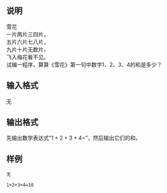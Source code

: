 <h2>说明</h2>

雪花<br />
一片两片三四片，<br />
五片六片七八片，<br />
九片十片无数片，<br />
飞入梅花看不见。<br />
试编一程序，算算《雪花》第一句中数字1、2、3、4的和是多少？
<h2>输入格式</h2>

无

<h2>输出格式</h2>

先输出数学表达式“$1+2+3+4=$”，然后输出它们的和。

<h2>样例</h2>
<pre><code class="language-input1">无</code></pre><pre><code class="language-output1">1+2+3+4=10</code></pre>
